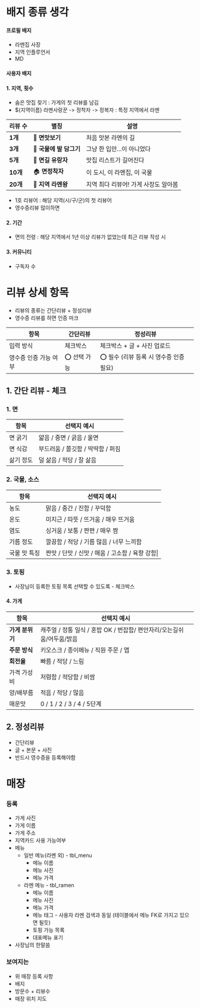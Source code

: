 # 배지 종류 생각
#### 프로필 배지
- 라멘집 사장
- 지역 인플루언서
- MD
#### 사용자 배지
#### 1. 지역, 횟수
- 숨은 맛집 찾기 : 가게의 첫 리뷰를 남김
- ${지역이름} 라멘사랑꾼 -> 정착자 -> 정복자 : 특정 지역에서 라멘  

| 리뷰 수    | 별칭               | 설명                    |
| ------- | ---------------- | --------------------- |
| **1개**  | 🚶 **면맛보기**      | 처음 맛본 라멘의 길           |
| **3개**  | 🥄 **국물에 발 담그기** | 그냥 한 입만...이 아니었다      |
| **5개**  | 🧳 **면길 유랑자**    | 맛집 리스트가 길어진다          |
| **10개** | 🏠 **면정착자**      | 이 도시, 이 라멘집, 이 국물     |
| **20개** | 👑 **지역 라멘왕**    | 지역 최다 리뷰어! 가게 사장도 알아봄 |
- 1호 리뷰어 : 해당 지역(시/구/군)의 첫 리뷰어
- 영수증리뷰 많이하면 
#### 2. 기간
- 면의 전령 : 해당 지역에서 1년 이상 리뷰가 없었는데 최근 리뷰 작성 시
#### 3. 커뮤니티
- 구독자 수

# 리뷰 상세 항목
- 리뷰의 종류는 간단리뷰 + 정성리뷰
- 영수증 리뷰를 하면 인증 마크

| 항목           | **간단리뷰** | **정성리뷰**                 |
| ------------ | -------- | ------------------------ |
| 입력 방식        | 체크박스     | 체크박스 + 글 + 사진 업로드        |
| 영수증 인증 가능 여부 | ⭕ 선택 가능  | ⭕ 필수 (리뷰 등록 시 영수증 인증 필요) |
## 1. 간단 리뷰 - 체크

### 1. 면

| 항목    | 선택지 예시                |
| ----- | --------------------- |
| 면 굵기  | 얇음 / 중면 / 굵음 / 울면     |
| 면 식감  | 부드러움 / 쫄깃함 / 딱딱함 / 퍼짐 |
| 삶기 정도 | 덜 삶음 / 적당 / 잘 삶음      |
### 2. 국물, 소스

| 항목      | 선택지 예시                            |
| ------- | --------------------------------- |
| 농도      | 맑음 / 중간 / 진함 / 꾸덕함                |
| 온도      | 미지근 / 따뜻 / 뜨거움 / 매우 뜨거움           |
| 염도      | 싱거움 / 보통 / 짠편 / 매우 짬              |
| 기름 정도   | 깔끔함 / 적당 / 기름 많음 / 너무 느끼함         |
| 국물 맛 특징 | 짠맛 / 단맛 / 신맛 / 매움 / 고소함 / 육향 강함\| |
### 3. 토핑
- 사장님이 등록한 토핑 목록 선택할 수 있도록 - 체크박스

#### 4. 가게
| 항목         | 선택지 예시                                       |
| ---------- | -------------------------------------------- |
| **가게 분위기** | 캐주얼 / 정통 일식 / 혼밥 OK / 번잡함/ 편안자리/오는길쉬움/어두움/밝음 |
| **주문 방식**  | 키오스크 / 종이메뉴 / 직원 주문 / 앱                      |
| **회전율**    | 빠름 / 적당 / 느림                                 |
| 가격 가성비     | 저렴함 / 적당함 / 비쌈                               |
| 양/배부름      | 적음 / 적당 / 많음                                 |
| 매운맛        | 0 / 1 / 2 / 3 / 4 / 5단계                      |
## 2. 정성리뷰
- 간단리뷰
- 글 + 본문 + 사진
- 반드시 영수증을 등록해야함

# 매장
### 등록
- 가게 사진
- 가게 이름
- 가게 주소
- 지역카드 사용 가능여부
- 메뉴
	- 일반 메뉴(라멘 외) - tbl_menu
		- 메뉴 이름
		- 메뉴 사진
		- 메뉴 가격
	- 라멘 메뉴 - tbl_ramen
		- 메뉴 이름
		- 메뉴 사진
		- 메뉴 가격
		- 메뉴 태그 - 사용자 라멘 검색과 동일 (테이블에서 메뉴 FK로 가지고 있으면 될듯)
		- 토핑 가능 목록
		- 대표메뉴 표기
- 사장님의 한말씀
### 보여지는
- 위 매장 등록 사항
- 배지
- 방문수 + 리뷰수
- 매장 위치 지도